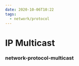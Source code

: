 ```yaml
---
date: 2020-10-06T10:22
tags:
  - network/protocol
---
```



# IP Multicast


### network-protocol-multicast